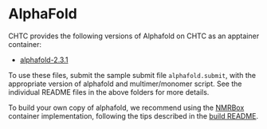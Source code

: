 # AlphaFold

CHTC provides the following versions of Alphafold on CHTC as an apptainer 
container: 

* [alphafold-2.3.1](alphafold-2.3.1)

To use these files, submit the sample submit file `alphafold.submit`, with 
the appropriate version of alphafold and multimer/monomer script. See the 
individual README files in the above folders for more details. 

To build your own copy of alphafold, we recommend using the 
[NMRBox](https://github.com/NMRbox/alphafold_singularity) container 
implementation, following the tips described in the 
[build README](build/README.md). 
